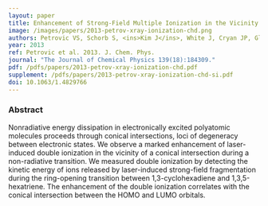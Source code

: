 ```yaml
---
layout: paper
title: Enhancement of Strong-Field Multiple Ionization in the Vicinity of the Conical Intersection in 1,3-cyclohexadiene Ring Opening
image: /images/papers/2013-petrov-xray-ionization-chd.png
authors: Petrovic VS, Schorb S, <ins>Kim J</ins>, White J, Cryan JP, Glownia JM, Zipp L, Broege D, Miyabe S, Tao H, Martinez TJ, Bucksbaum PH 
year: 2013
ref: Petrovic et al. 2013. J. Chem. Phys.
journal: "The Journal of Chemical Physics 139(18):184309."
pdf: /pdfs/papers/2013-petrov-xray-ionization-chd.pdf
supplement: /pdfs/papers/2013-petrov-xray-ionization-chd-si.pdf
doi: 10.1063/1.4829766
---
```


### Abstract
Nonradiative energy dissipation in electronically excited polyatomic molecules proceeds through conical intersections, loci of degeneracy between electronic states. We observe a marked enhancement of laser-induced double ionization in the vicinity of a conical intersection during a non-radiative transition. We measured double ionization by detecting the kinetic energy of ions released by laser-induced strong-field fragmentation during the ring-opening transition between 1,3-cyclohexadiene and 1,3,5-hexatriene. The enhancement of the double ionization correlates with the conical intersection between the HOMO and LUMO orbitals.

